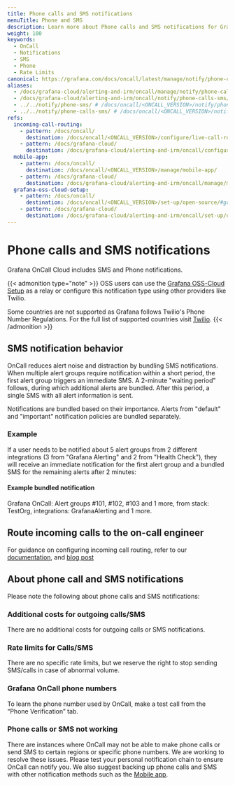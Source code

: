 ```yaml
---
title: Phone calls and SMS notifications
menuTitle: Phone and SMS
description: Learn more about Phone calls and SMS notifications for Grafana OnCall.
weight: 100
keywords:
  - OnCall
  - Notifications
  - SMS
  - Phone
  - Rate Limits
canonical: https://grafana.com/docs/oncall/latest/manage/notify/phone-calls-sms/
aliases:
  - /docs/grafana-cloud/alerting-and-irm/oncall/manage/notify/phone-calls-sms/
  - /docs/grafana-cloud/alerting-and-irm/oncall/notify/phone-calls-sms/
  - ../../notify/phone-sms/ # /docs/oncall/<ONCALL_VERSION>/notify/phone-sms/
  - ../../notify/phone-calls-sms/ # /docs/oncall/<ONCALL_VERSION>/notify/phone-calls-sms/
refs:
  incoming-call-routing:
    - pattern: /docs/oncall/
      destination: /docs/oncall/<ONCALL_VERSION>/configure/live-call-routing/
    - pattern: /docs/grafana-cloud/
      destination: /docs/grafana-cloud/alerting-and-irm/oncall/configure/live-call-routing/
  mobile-app:
    - pattern: /docs/oncall/
      destination: /docs/oncall/<ONCALL_VERSION>/manage/mobile-app/
    - pattern: /docs/grafana-cloud/
      destination: /docs/grafana-cloud/alerting-and-irm/oncall/manage/mobile-app/
  grafana-oss-cloud-setup:
    - pattern: /docs/oncall/
      destination: /docs/oncall/<ONCALL_VERSION>/set-up/open-source/#grafana-oss-cloud-setup
    - pattern: /docs/grafana-cloud/
      destination: /docs/grafana-cloud/alerting-and-irm/oncall/set-up/open-source/#grafana-oss-cloud-setup
---
```


# Phone calls and SMS notifications

Grafana OnCall Cloud includes SMS and Phone notifications.

{{< admonition type="note" >}}
OSS users can use the [Grafana OSS-Cloud Setup](ref:grafana-oss-cloud-setup) as a relay or configure this notification type using other providers like Twilio.

Some countries are not supported as Grafana follows Twilio's Phone Number Regulations. For the full list of supported countries visit [Twilio](https://www.twilio.com/en-us/guidelines/regulatory).
{{< /admonition >}}

## SMS notification behavior

OnCall reduces alert noise and distraction by bundling SMS notifications.
When multiple alert groups require notification within a short period, the first alert group triggers an immediate SMS.
A 2-minute "waiting period" follows, during which additional alerts are bundled. After this period, a single SMS with all alert information is sent.

Notifications are bundled based on their importance. Alerts from "default" and "important" notification policies are bundled separately.

### Example

If a user needs to be notified about 5 alert groups from 2 different integrations (3 from "Grafana Alerting" and 2 from "Health Check"),
they will receive an immediate notification for the first alert group and a bundled SMS for the remaining alerts after 2 minutes:

#### Example bundled notification

Grafana OnCall: Alert groups #101, #102, #103 and 1 more, from stack: TestOrg, integrations: GrafanaAlerting and 1 more.

## Route incoming calls to the on-call engineer

For guidance on configuring incoming call routing, refer to our [documentation](ref:incoming-call-routing), and [blog post](https://grafana.com/blog/2024/06/10/a-guide-to-grafana-oncall-sms-and-call-routing/)

## About phone call and SMS notifications

Please note the following about phone calls and SMS notifications:

### Additional costs for outgoing calls/SMS

There are no additional costs for outgoing calls or SMS notifications.

### Rate limits for Calls/SMS

There are no specific rate limits, but we reserve the right to stop sending SMS/calls in case of abnormal volume.

### Grafana OnCall phone numbers

To learn the phone number used by OnCall, make a test call from the “Phone Verification” tab.

### Phone calls or SMS not working

There are instances where OnCall may not be able to make phone calls or send SMS to certain regions or specific phone numbers. We are working to resolve these issues.
Please test your personal notification chain to ensure OnCall can notify you.
We also suggest backing up phone calls and SMS with other notification methods such as the [Mobile app](ref:mobile-app).
